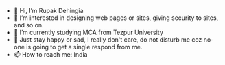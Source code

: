 - 👋 Hi, I’m Rupak Dehingia
- 👀 I’m interested in designing web pages or sites, giving security to sites, and so on.
- 🌱 I’m currently studying MCA from Tezpur University
- 💞️ Just stay happy or sad, I really don't care, do not disturb me coz no-one is going to get a single respond from me.
- 📫 How to reach me: India

<!---
RupakDehingia/RupakDehingia is a ✨ special ✨ repository because its `README.md` (this file) appears on your GitHub profile.
You can click the Preview link to take a look at your changes.
--->
